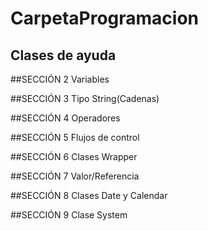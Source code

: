 # CarpetaProgramacion
## Clases de ayuda
##SECCIÓN 2
Variables

##SECCIÓN 3
Tipo String(Cadenas)

##SECCIÓN 4
Operadores

##SECCIÓN 5
Flujos de control

##SECCIÓN 6
Clases Wrapper

##SECCIÓN 7
Valor/Referencia

##SECCIÓN 8
Clases Date y Calendar

##SECCIÓN 9
Clase System
